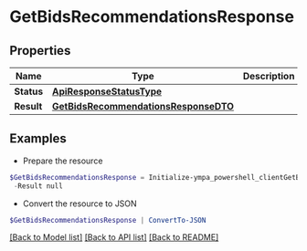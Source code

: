 # GetBidsRecommendationsResponse
## Properties

Name | Type | Description | Notes
------------ | ------------- | ------------- | -------------
**Status** | [**ApiResponseStatusType**](ApiResponseStatusType.md) |  | [optional] 
**Result** | [**GetBidsRecommendationsResponseDTO**](GetBidsRecommendationsResponseDTO.md) |  | [optional] 

## Examples

- Prepare the resource
```powershell
$GetBidsRecommendationsResponse = Initialize-ympa_powershell_clientGetBidsRecommendationsResponse  -Status null `
 -Result null
```

- Convert the resource to JSON
```powershell
$GetBidsRecommendationsResponse | ConvertTo-JSON
```

[[Back to Model list]](../README.md#documentation-for-models) [[Back to API list]](../README.md#documentation-for-api-endpoints) [[Back to README]](../README.md)

